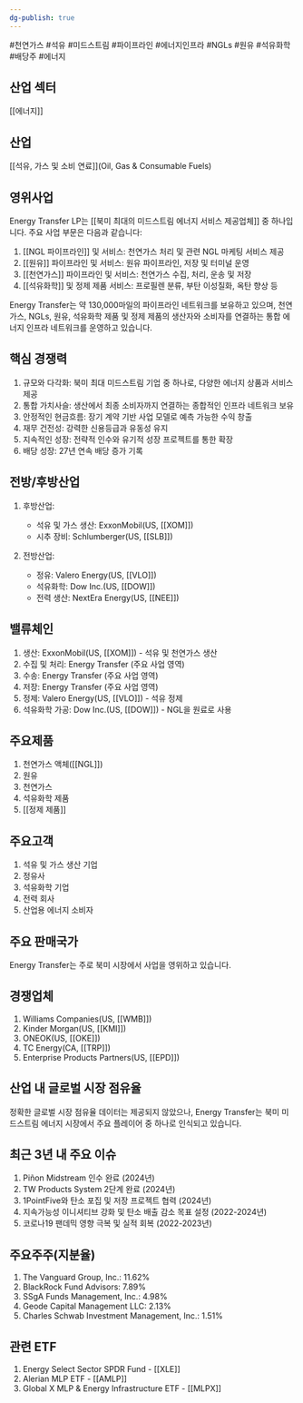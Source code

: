 ```yaml
---
dg-publish: true
---
```

#천연가스 #석유 #미드스트림 #파이프라인 #에너지인프라 #NGLs #원유 #석유화학 #배당주 #에너지

## 산업 섹터

[[에너지]]

## 산업

[[석유, 가스 및 소비 연료]](Oil, Gas & Consumable Fuels)

## 영위사업

Energy Transfer LP는 [[북미 최대의 미드스트림 에너지 서비스 제공업체]] 중 하나입니다. 주요 사업 부문은 다음과 같습니다:

1. [[NGL 파이프라인]] 및 서비스: 천연가스 처리 및 관련 NGL 마케팅 서비스 제공
2. [[원유]] 파이프라인 및 서비스: 원유 파이프라인, 저장 및 터미널 운영
3. [[천연가스]] 파이프라인 및 서비스: 천연가스 수집, 처리, 운송 및 저장
4. [[석유화학]] 및 정제 제품 서비스: 프로필렌 분류, 부탄 이성질화, 옥탄 향상 등

Energy Transfer는 약 130,000마일의 파이프라인 네트워크를 보유하고 있으며, 천연가스, NGLs, 원유, 석유화학 제품 및 정제 제품의 생산자와 소비자를 연결하는 통합 에너지 인프라 네트워크를 운영하고 있습니다.

## 핵심 경쟁력

1. 규모와 다각화: 북미 최대 미드스트림 기업 중 하나로, 다양한 에너지 상품과 서비스 제공
2. 통합 가치사슬: 생산에서 최종 소비자까지 연결하는 종합적인 인프라 네트워크 보유
3. 안정적인 현금흐름: 장기 계약 기반 사업 모델로 예측 가능한 수익 창출
4. 재무 건전성: 강력한 신용등급과 유동성 유지
5. 지속적인 성장: 전략적 인수와 유기적 성장 프로젝트를 통한 확장
6. 배당 성장: 27년 연속 배당 증가 기록

## 전방/후방산업

1. 후방산업:
    
    - 석유 및 가스 생산: ExxonMobil(US, [[XOM]])
    - 시추 장비: Schlumberger(US, [[SLB]])
    
2. 전방산업:
    
    - 정유: Valero Energy(US, [[VLO]])
    - 석유화학: Dow Inc.(US, [[DOW]])
    - 전력 생산: NextEra Energy(US, [[NEE]])
    

## 밸류체인

1. 생산: ExxonMobil(US, [[XOM]]) - 석유 및 천연가스 생산
2. 수집 및 처리: Energy Transfer (주요 사업 영역)
3. 수송: Energy Transfer (주요 사업 영역)
4. 저장: Energy Transfer (주요 사업 영역)
5. 정제: Valero Energy(US, [[VLO]]) - 석유 정제
6. 석유화학 가공: Dow Inc.(US, [[DOW]]) - NGL을 원료로 사용

## 주요제품

1. 천연가스 액체([[NGL]])
2. 원유
3. 천연가스
4. 석유화학 제품
5. [[정제 제품]]

## 주요고객

1. 석유 및 가스 생산 기업
2. 정유사
3. 석유화학 기업
4. 전력 회사
5. 산업용 에너지 소비자

## 주요 판매국가

Energy Transfer는 주로 북미 시장에서 사업을 영위하고 있습니다.

## 경쟁업체

1. Williams Companies(US, [[WMB]])
2. Kinder Morgan(US, [[KMI]])
3. ONEOK(US, [[OKE]])
4. TC Energy(CA, [[TRP]])
5. Enterprise Products Partners(US, [[EPD]])

## 산업 내 글로벌 시장 점유율

정확한 글로벌 시장 점유율 데이터는 제공되지 않았으나, Energy Transfer는 북미 미드스트림 에너지 시장에서 주요 플레이어 중 하나로 인식되고 있습니다.

## 최근 3년 내 주요 이슈

1. Piñon Midstream 인수 완료 (2024년)
2. TW Products System 2단계 완료 (2024년)
3. 1PointFive와 탄소 포집 및 저장 프로젝트 협력 (2024년)
4. 지속가능성 이니셔티브 강화 및 탄소 배출 감소 목표 설정 (2022-2024년)
5. 코로나19 팬데믹 영향 극복 및 실적 회복 (2022-2023년)

## 주요주주(지분율)

1. The Vanguard Group, Inc.: 11.62%
2. BlackRock Fund Advisors: 7.89%
3. SSgA Funds Management, Inc.: 4.98%
4. Geode Capital Management LLC: 2.13%
5. Charles Schwab Investment Management, Inc.: 1.51%

## 관련 ETF

1. Energy Select Sector SPDR Fund - [[XLE]]
2. Alerian MLP ETF - [[AMLP]]
3. Global X MLP & Energy Infrastructure ETF - [[MLPX]]